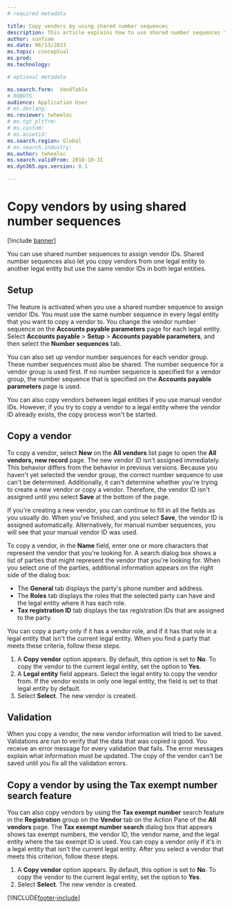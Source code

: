 ```yaml
---
# required metadata

title: Copy vendors by using shared number sequences
description: This article explains how to use shared number sequences to copy a vendor to another legal entity but keep the same vendor ID.
author: sunfzam
ms.date: 06/13/2023
ms.topic: conceptual
ms.prod: 
ms.technology: 

# optional metadata

ms.search.form:  VendTable
# ROBOTS: 
audience: Application User
# ms.devlang: 
ms.reviewer: twheeloc
# ms.tgt_pltfrm: 
# ms.custom: 
# ms.assetid: 
ms.search.region: Global
# ms.search.industry: 
ms.author: twheeloc
ms.search.validFrom: 2018-10-31
ms.dyn365.ops.version: 8.1

---
```


# Copy vendors by using shared number sequences

[!include [banner](../includes/banner.md)]

You can use shared number sequences to assign vendor IDs. Shared number sequences also let you copy vendors from one legal entity to another legal entity but use the same vendor IDs in both legal entities.

## Setup

The feature is activated when you use a shared number sequence to assign vendor IDs. You must use the same number sequence in every legal entity that you want to copy a vendor to. You change the vendor number sequence on the **Accounts payable parameters** page for each legal entity. Select **Accounts payable** \> **Setup** \> **Accounts payable parameters**, and then select the **Number sequences** tab.

You can also set up vendor number sequences for each vendor group. These number sequences must also be shared. The number sequence for a vendor group is used first. If no number sequence is specified for a vendor group, the number sequence that is specified on the **Accounts payable parameters** page is used.

You can also copy vendors between legal entities if you use manual vendor IDs. However, if you try to copy a vendor to a legal entity where the vendor ID already exists, the copy process won't be started.

## Copy a vendor

To copy a vendor, select **New** on the **All vendors** list page to open the **All vendors, new record** page. The new vendor ID isn't assigned immediately. This behavior differs from the behavior in previous versions. Because you haven't yet selected the vendor group, the correct number sequence to use can't be determined. Additionally, it can't determine whether you're trying to create a new vendor or copy a vendor. Therefore, the vendor ID isn't assigned until you select **Save** at the bottom of the page.

If you're creating a new vendor, you can continue to fill in all the fields as you usually do. When you've finished, and you select **Save**, the vendor ID is assigned automatically. Alternatively, for manual number sequences, you will see that your manual vendor ID was used.

To copy a vendor, in the **Name** field, enter one or more characters that represent the vendor that you're looking for. A search dialog box shows a list of parties that might represent the vendor that you're looking for. When you select one of the parties, additional information appears on the right side of the dialog box:

- The **General** tab displays the party's phone number and address.
- The **Roles** tab displays the roles that the selected party can have and the legal entity where it has each role.
- **Tax registration ID** tab displays the tax registration IDs that are assigned to the party.

You can copy a party only if it has a vendor role, and if it has that role in a legal entity that isn't the current legal entity. When you find a party that meets these criteria, follow these steps.

1. A **Copy vendor** option appears. By default, this option is set to **No**. To copy the vendor to the current legal entity, set the option to **Yes**. 
2. A **Legal entity** field appears. Select the legal entity to copy the vendor from. If the vendor exists in only one legal entity, the field is set to that legal entity by default.
3. Select **Select**. The new vendor is created.

## Validation

When you copy a vendor, the new vendor information will tried to be saved. Validations are run to verify that the data that was copied is good. You receive an error message for every validation that fails. The error messages explain what information must be updated. The copy of the vendor can't be saved until you fix all the validation errors.

## Copy a vendor by using the Tax exempt number search feature

You can also copy vendors by using the **Tax exempt number** search feature in the **Registration** group on the **Vendor** tab on the Action Pane of the **All vendors** page. The **Tax exempt number search** dialog box that appears shows tax exempt numbers, the vendor ID, the vendor name, and the legal entity where the tax exempt ID is used. You can copy a vendor only if it's in a legal entity that isn't the current legal entity. After you select a vendor that meets this criterion, follow these steps.

1. A **Copy vendor** option appears. By default, this option is set to **No**. To copy the vendor to the current legal entity, set the option to **Yes**.
2. Select **Select**. The new vendor is created.


[!INCLUDE[footer-include](../../includes/footer-banner.md)]
